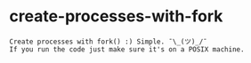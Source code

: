 # create-processes-with-fork

```
Create processes with fork() :) Simple. ¯\_(ツ)_/¯
If you run the code just make sure it's on a POSIX machine.
```
